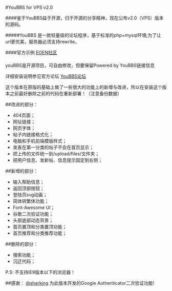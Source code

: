 #YouBBS for VPS v2.0

####鉴于YouBBS益于开源，归于开源的分享精神，现在公布v2.0（VPS）版本的源码。

#####YouBBS 是一款轻量级的论坛程序，基于标准的php+mysql环境;为了让url更优美，服务器必须支持rewrite。

####官方示例 [EOEN社区](https://www.eoen.org/ "EOEN")
####
<p>youBBS是开源项目，可自由修改，但要保留Powered by YouBBS链接信息</p>

详细安装说明参见官方论坛  [YouBBS论坛](http://youbbs.sinaapp.com/t-101)  

<p>这个版本在原版的基础上做了一些很大的功能上的新增与改进，所以在安装这个版本之前最好删除之前的代码在重新部署！（注意备份数据）</p>

##改进的部分：
* 404页面；
* 网址链接；
* 网页字体；
* 帖子内链接格式化；
* 电脑和手机前端模版样式；
* 发表在第一分类的帖子不会在首页显示；
* 把上传的文件统一到/upload/files/文件夹；
* 把用户信息、发新帖、信息提示固定到右侧；

##新增的部分：
* 输入帮助信息；
* 返回顶部按钮；
* 登陆页svg动画；
* 简体转繁体功能；
* Font-Awesome UI；
* 谷歌二次验证功能；
* 头部底部动态背景；
* 首页置顶和分类置顶功能；
* 首页推荐和分类推荐功能；

##删除的部分：
* 搜索功能；
* 沉迂代码；

 P.S: 不支持IE9版本以下的浏览器！ 

##感谢：
[@sharking](http://www.shacas.com/) 为此版本开发的Google Authenticator二次验证功能!
